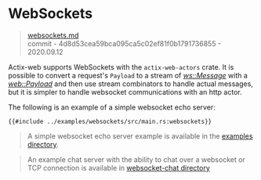 # WebSockets

> [websockets.md](https://github.com/actix/actix-website/blob/master/content/docs/websockets.md)
> <br />
> commit - 4d8d53cea59bca095ca5c02ef81f0b1791736855 - 2020.09.12

Actix-web supports WebSockets with the `actix-web-actors` crate. It is possible to convert a
request's `Payload` to a stream of [*ws::Message*][message] with a [*web::Payload*][payload]
and then use stream combinators to handle actual messages, but it is simpler to handle
websocket communications with an http actor.

The following is an example of a simple websocket echo server:

```rust,edition2018,no_run,noplaypen
{{#include ../examples/websockets/src/main.rs:websockets}}
```

> A simple websocket echo server example is available in the [examples directory][examples].

> An example chat server with the ability to chat over a websocket or TCP connection
> is available in [websocket-chat directory][chat]

[message]: https://docs.rs/actix-web-actors/2/actix_web_actors/ws/enum.Message.html
[payload]: https://docs.rs/actix-web/3/actix_web/web/struct.Payload.html
[examples]: https://github.com/actix/examples/tree/master/websocket/
[chat]: https://github.com/actix/examples/tree/master/websocket-chat/
